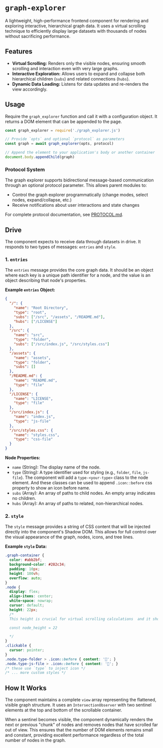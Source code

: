# `graph-explorer`

A lightweight, high-performance frontend component for rendering and exploring interactive, hierarchical graph data. It uses a virtual scrolling technique to efficiently display large datasets with thousands of nodes without sacrificing performance.

## Features

- **Virtual Scrolling:** Renders only the visible nodes, ensuring smooth scrolling and interaction even with very large graphs.
- **Interactive Exploration:** Allows users to expand and collapse both hierarchical children (`subs`) and related connections (`hubs`).
- **Dynamic Data Loading:** Listens for data updates and re-renders the view accordingly.
## Usage

Require the `graph_explorer` function and call it with a configuration object. It returns a DOM element that can be appended to the page.

```javascript
const graph_explorer = require('./graph_explorer.js')

// Provide `opts` and optional `protocol` as parameters
const graph = await graph_explorer(opts, protocol)

// Append the element to your application's body or another container
document.body.appendChild(graph)
```

### Protocol System

The graph explorer supports bidirectional message-based communication through an optional protocol parameter. This allows parent modules to:
- Control the graph explorer programmatically (change modes, select nodes, expand/collapse, etc.)
- Receive notifications about user interactions and state changes

For complete protocol documentation, see [PROTOCOL.md](./PROTOCOL.md).

## Drive

The component expects to receive data through datasets in drive. It responds to two types of messages: `entries` and `style`.

### 1. `entries`

The `entries` message provides the core graph data. It should be an object where each key is a unique path identifier for a node, and the value is an object describing that node's properties.

**Example `entries` Object:**

```json
{
  "/": {
    "name": "Root Directory",
    "type": "root",
    "subs": ["/src", "/assets", "/README.md"],
    "hubs": ["/LICENSE"]
  },
  "/src": {
    "name": "src",
    "type": "folder",
    "subs": ["/src/index.js", "/src/styles.css"]
  },
  "/assets": {
    "name": "assets",
    "type": "folder",
    "subs": []
  },
  "/README.md": {
    "name": "README.md",
    "type": "file"
  },
  "/LICENSE": {
    "name": "LICENSE",
    "type": "file"
  },
  "/src/index.js": {
    "name": "index.js",
    "type": "js-file"
  },
  "/src/styles.css": {
    "name": "styles.css",
    "type": "css-file"
  }
}
```

**Node Properties:**

- `name` (String): The display name of the node.
- `type` (String): A type identifier used for styling (e.g., `folder`, `file`, `js-file`). The component will add a `type-<your-type>` class to the node element. And these classes can be used to append `.icon::before` css property to show an icon before name.
- `subs` (Array<String>): An array of paths to child nodes. An empty array indicates no children.
- `hubs` (Array<String>): An array of paths to related, non-hierarchical nodes.

### 2. `style`

The `style` message provides a string of CSS content that will be injected directly into the component's Shadow DOM. This allows for full control over the visual appearance of the graph, nodes, icons, and tree lines.

**Example `style` Data:**

```css
.graph-container {
  color: #abb2bf;
  background-color: #282c34;
  padding: 10px;
  height: 100vh;
  overflow: auto;
}
.node {
  display: flex;
  align-items: center;
  white-space: nowrap;
  cursor: default;
  height: 22px; 
  /*
  This height is crucial for virtual scrolling calculations  and it should match the height of javascript variable i.e 

  const node_height = 22

  */
}
.clickable {
  cursor: pointer;
}
.node.type-folder > .icon::before { content: '📁'; }
.node.type-js-file > .icon::before { content: '📜'; }
/* these use `type` to inject icon */
/* ... more custom styles */
```

## How It Works

The component maintains a complete `view` array representing the flattened, visible graph structure. It uses an `IntersectionObserver` with two sentinel elements at the top and bottom of the scrollable container.

When a sentinel becomes visible, the component dynamically renders the next or previous "chunk" of nodes and removes nodes that have scrolled far out of view. This ensures that the number of DOM elements remains small and constant, providing excellent performance regardless of the total number of nodes in the graph.
